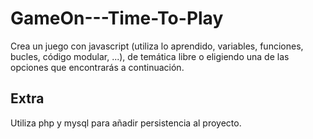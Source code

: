 # GameOn---Time-To-Play

Crea un juego con javascript (utiliza lo aprendido, variables, funciones, bucles, código modular, ...), de temática libre o eligiendo una de las opciones que encontrarás a continuación.

## Extra

Utiliza php y mysql para añadir persistencia al proyecto.

